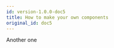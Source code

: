 ```yaml
---
id: version-1.0.0-doc5
title: How to make your own components
original_id: doc5
---
```


Another one
